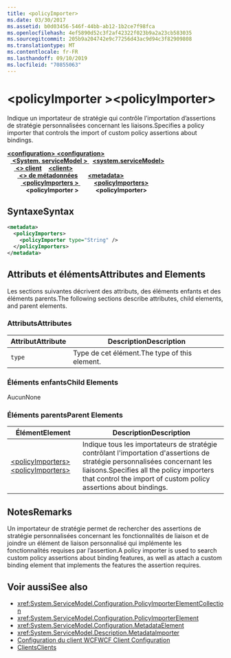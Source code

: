 ```yaml
---
title: <policyImporter>
ms.date: 03/30/2017
ms.assetid: b0d03456-546f-44bb-ab12-1b2ce7f98fca
ms.openlocfilehash: 4ef5890d52c3f2af42322f023b9a2a23cb583035
ms.sourcegitcommit: 205b9a204742e9c77256d43ac9d94c3f82909808
ms.translationtype: MT
ms.contentlocale: fr-FR
ms.lasthandoff: 09/10/2019
ms.locfileid: "70855063"
---
```

# <a name="policyimporter"></a><span data-ttu-id="14330-101">\<policyImporter ></span><span class="sxs-lookup"><span data-stu-id="14330-101">\<policyImporter></span></span>
<span data-ttu-id="14330-102">Indique un importateur de stratégie qui contrôle l’importation d’assertions de stratégie personnalisées concernant les liaisons.</span><span class="sxs-lookup"><span data-stu-id="14330-102">Specifies a policy importer that controls the import of custom policy assertions about bindings.</span></span>  
  
<span data-ttu-id="14330-103">[ **\<configuration>** ](../configuration-element.md)</span><span class="sxs-lookup"><span data-stu-id="14330-103">[**\<configuration>**](../configuration-element.md)</span></span>\
<span data-ttu-id="14330-104">&nbsp;&nbsp;[ **\<System. serviceModel >** ](system-servicemodel.md)</span><span class="sxs-lookup"><span data-stu-id="14330-104">&nbsp;&nbsp;[**\<system.serviceModel>**](system-servicemodel.md)</span></span>\
<span data-ttu-id="14330-105">&nbsp;&nbsp;&nbsp;&nbsp;[ **\<> client**](client.md)</span><span class="sxs-lookup"><span data-stu-id="14330-105">&nbsp;&nbsp;&nbsp;&nbsp;[**\<client>**](client.md)</span></span>\
<span data-ttu-id="14330-106">&nbsp;&nbsp;&nbsp;&nbsp;&nbsp;&nbsp;[ **\<> de métadonnées**](metadata.md)</span><span class="sxs-lookup"><span data-stu-id="14330-106">&nbsp;&nbsp;&nbsp;&nbsp;&nbsp;&nbsp;[**\<metadata>**](metadata.md)</span></span>\
<span data-ttu-id="14330-107">&nbsp;&nbsp;&nbsp;&nbsp;&nbsp;&nbsp;&nbsp;&nbsp;[ **\<policyImporters >** ](policyimporters.md)</span><span class="sxs-lookup"><span data-stu-id="14330-107">&nbsp;&nbsp;&nbsp;&nbsp;&nbsp;&nbsp;&nbsp;&nbsp;[**\<policyImporters>**](policyimporters.md)</span></span>  
<span data-ttu-id="14330-108">&nbsp;&nbsp;&nbsp;&nbsp;&nbsp;&nbsp;&nbsp;&nbsp;&nbsp;&nbsp; **\<policyImporter >**</span><span class="sxs-lookup"><span data-stu-id="14330-108">&nbsp;&nbsp;&nbsp;&nbsp;&nbsp;&nbsp;&nbsp;&nbsp;&nbsp;&nbsp;**\<policyImporter>**</span></span>  
  
## <a name="syntax"></a><span data-ttu-id="14330-109">Syntaxe</span><span class="sxs-lookup"><span data-stu-id="14330-109">Syntax</span></span>  
  
```xml  
<metadata>
  <policyImporters>
    <policyImporter type="String" />
  </policyImporters>
</metadata>
```  
  
## <a name="attributes-and-elements"></a><span data-ttu-id="14330-110">Attributs et éléments</span><span class="sxs-lookup"><span data-stu-id="14330-110">Attributes and Elements</span></span>  
 <span data-ttu-id="14330-111">Les sections suivantes décrivent des attributs, des éléments enfants et des éléments parents.</span><span class="sxs-lookup"><span data-stu-id="14330-111">The following sections describe attributes, child elements, and parent elements.</span></span>  
  
### <a name="attributes"></a><span data-ttu-id="14330-112">Attributs</span><span class="sxs-lookup"><span data-stu-id="14330-112">Attributes</span></span>  
  
|<span data-ttu-id="14330-113">Attribut</span><span class="sxs-lookup"><span data-stu-id="14330-113">Attribute</span></span>|<span data-ttu-id="14330-114">Description</span><span class="sxs-lookup"><span data-stu-id="14330-114">Description</span></span>|  
|---------------|-----------------|  
|`type`|<span data-ttu-id="14330-115">Type de cet élément.</span><span class="sxs-lookup"><span data-stu-id="14330-115">The type of this element.</span></span>|  
  
### <a name="child-elements"></a><span data-ttu-id="14330-116">Éléments enfants</span><span class="sxs-lookup"><span data-stu-id="14330-116">Child Elements</span></span>  
 <span data-ttu-id="14330-117">Aucun</span><span class="sxs-lookup"><span data-stu-id="14330-117">None</span></span>  
  
### <a name="parent-elements"></a><span data-ttu-id="14330-118">Éléments parents</span><span class="sxs-lookup"><span data-stu-id="14330-118">Parent Elements</span></span>  
  
|<span data-ttu-id="14330-119">Élément</span><span class="sxs-lookup"><span data-stu-id="14330-119">Element</span></span>|<span data-ttu-id="14330-120">Description</span><span class="sxs-lookup"><span data-stu-id="14330-120">Description</span></span>|  
|-------------|-----------------|  
|[<span data-ttu-id="14330-121">\<policyImporters></span><span class="sxs-lookup"><span data-stu-id="14330-121">\<policyImporters></span></span>](policyimporters.md)|<span data-ttu-id="14330-122">Indique tous les importateurs de stratégie contrôlant l'importation d'assertions de stratégie personnalisées concernant les liaisons.</span><span class="sxs-lookup"><span data-stu-id="14330-122">Specifies all the policy importers that control the import of custom policy assertions about bindings.</span></span>|  
  
## <a name="remarks"></a><span data-ttu-id="14330-123">Notes</span><span class="sxs-lookup"><span data-stu-id="14330-123">Remarks</span></span>  
 <span data-ttu-id="14330-124">Un importateur de stratégie permet de rechercher des assertions de stratégie personnalisées concernant les fonctionnalités de liaison et de joindre un élément de liaison personnalisé qui implémente les fonctionnalités requises par l’assertion.</span><span class="sxs-lookup"><span data-stu-id="14330-124">A policy importer is used to search custom policy assertions about binding features, as well as attach a custom binding element that implements the features the assertion requires.</span></span>  
  
## <a name="see-also"></a><span data-ttu-id="14330-125">Voir aussi</span><span class="sxs-lookup"><span data-stu-id="14330-125">See also</span></span>

- <xref:System.ServiceModel.Configuration.PolicyImporterElementCollection>
- <xref:System.ServiceModel.Configuration.PolicyImporterElement>
- <xref:System.ServiceModel.Configuration.MetadataElement>
- <xref:System.ServiceModel.Description.MetadataImporter>
- [<span data-ttu-id="14330-126">Configuration du client WCF</span><span class="sxs-lookup"><span data-stu-id="14330-126">WCF Client Configuration</span></span>](../../../wcf/feature-details/client-configuration.md)
- [<span data-ttu-id="14330-127">Clients</span><span class="sxs-lookup"><span data-stu-id="14330-127">Clients</span></span>](../../../wcf/feature-details/clients.md)
